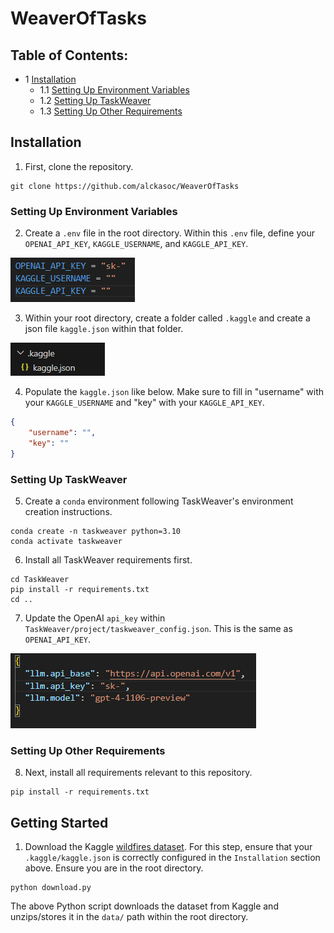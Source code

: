 # WeaverOfTasks

## Table of Contents:
- 1 [Installation](https://github.com/alckasoc/WeaverOfTasks/blob/main/README.md#installation)
    - 1.1 [Setting Up Environment Variables](https://github.com/alckasoc/WeaverOfTasks/blob/main/README.md#settingupenvironmentvariables)
    - 1.2 [Setting Up TaskWeaver](https://github.com/alckasoc/WeaverOfTasks/blob/main/README.md#settinguptaskweaver)
    - 1.3 [Setting Up Other Requirements](https://github.com/alckasoc/WeaverOfTasks/blob/main/README.md#settingupotherrequirements)

## Installation

1. First, clone the repository.

```
git clone https://github.com/alckasoc/WeaverOfTasks
```

### Setting Up Environment Variables

2. Create a `.env` file in the root directory. Within this `.env` file, define your `OPENAI_API_KEY`, `KAGGLE_USERNAME`, and `KAGGLE_API_KEY`.

![alt text](img/image.png)

3. Within your root directory, create a folder called `.kaggle` and create a json file `kaggle.json` within that folder.

![alt text](img/image-1.png)

4. Populate the `kaggle.json` like below. Make sure to fill in "username" with your `KAGGLE_USERNAME` and "key" with your `KAGGLE_API_KEY`.

```json
{
    "username": "",
    "key": ""
}
```

### Setting Up TaskWeaver

5. Create a `conda` environment following TaskWeaver's environment creation instructions. 

```
conda create -n taskweaver python=3.10
conda activate taskweaver
```

6. Install all TaskWeaver requirements first.

```
cd TaskWeaver
pip install -r requirements.txt
cd ..
```

7. Update the OpenAI `api_key` within `TaskWeaver/project/taskweaver_config.json`. This is the same as `OPENAI_API_KEY`.

![alt text](img/image-2.png)


### Setting Up Other Requirements

8. Next, install all requirements relevant to this repository.

```
pip install -r requirements.txt
```

## Getting Started

1. Download the Kaggle [wildfires dataset](https://www.kaggle.com/datasets/rtatman/188-million-us-wildfires/data). For this step, ensure that your `.kaggle/kaggle.json` is correctly configured in the `Installation` section above. Ensure you are in the root directory.

```
python download.py
```

The above Python script downloads the dataset from Kaggle and unzips/stores it in the `data/` path within the root directory.  
